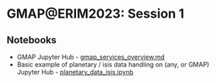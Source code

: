 # GMAP@ERIM2023: Session 1

## Notebooks

* GMAP Jupyter Hub - [gmap_services_overview.md](gmap_services_overview.md)
* Basic example of planetary / isis data handling on (any, or GMAP) Jupyter Hub - [planetary_data_isis.ipynb](planetary_data_isis.ipynb)
